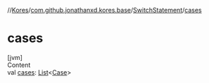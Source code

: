 //[Kores](../../index.md)/[com.github.jonathanxd.kores.base](../index.md)/[SwitchStatement](index.md)/[cases](cases.md)



# cases  
[jvm]  
Content  
val [cases](cases.md): [List](https://kotlinlang.org/api/latest/jvm/stdlib/kotlin.collections/-list/index.html)<[Case](../-case/index.md)>  



